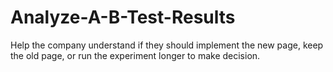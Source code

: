 # Analyze-A-B-Test-Results
Help the company understand if they should implement the new page, keep the old page, or run the experiment longer to make decision.

